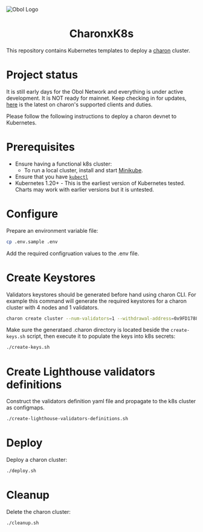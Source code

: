 ![Obol Logo](https://obol.tech/obolnetwork.png)

<h1 align="center">CharonxK8s</h1>

This repository contains Kubernetes templates to deploy a [charon](https://github.com/ObolNetwork/charon) cluster.

# Project status
It is still early days for the Obol Network and everything is under active development. It is NOT ready for mainnet. 
Keep checking in for updates, [here](https://github.com/ObolNetwork/charon/#supported-consensus-layer-clients) is the latest on charon's supported clients and duties.

Please follow the following instructions to deploy a charon devnet to Kubernetes.

# Prerequisites
- Ensure having a functional k8s cluster:
    - To run a local cluster, install and start [Minikube](https://minikube.sigs.k8s.io/docs/start).
- Ensure that you have [`kubectl`](https://kubernetes.io/docs/tasks/tools/#kubectl)
- Kubernetes 1.20+ - This is the earliest version of Kubernetes tested. Charts may work with earlier versions but it is untested.

# Configure
Prepare an environment variable file:
```sh
cp .env.sample .env
```
Add the required configruation values to the .env file.

# Create Keystores
Validators keystores should be generated before hand using charon CLI. For example this command will generate the required keystores for a charon cluster with 4 nodes and 1 validators.
```sh
charon create cluster --num-validators=1 --withdrawal-address=0x9FD17880D4F5aE131D62CE6b48dF7ba7D426a410 --network=kiln
```
Make sure the generataed .charon directory is located beside the `create-keys.sh` script, then execute it to populate the keys into k8s secrets:
```sh
./create-keys.sh
```

# Create Lighthouse validators definitions
Construct the validators definition yaml file and propagate to the k8s cluster as configmaps.
```sh
./create-lighthouse-validators-definitions.sh
```

# Deploy
Deploy a charon cluster:

```sh
./deploy.sh
```

# Cleanup
Delete the charon cluster:
```sh
./cleanup.sh
```
